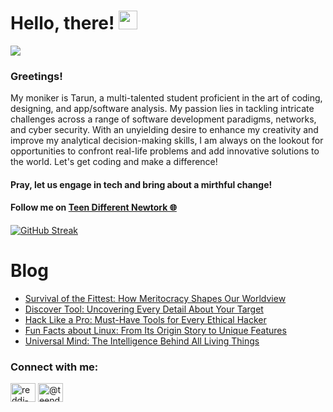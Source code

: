 # Hello, there! <img src="https://raw.githubusercontent.com/MartinHeinz/MartinHeinz/master/wave.gif" width="30px">
![](https://komarev.com/ghpvc/?username=REDDITARUN&color=brightgreen)

### Greetings! 
My moniker is Tarun, a multi-talented student proficient in the art of coding, designing, and app/software analysis. My passion lies in tackling intricate challenges across a range of software development paradigms, networks, and cyber security. With an unyielding desire to enhance my creativity and improve my analytical decision-making skills, I am always on the lookout for opportunities to confront real-life problems and add innovative solutions to the world. Let's get coding and make a difference!

#### Pray, let us engage in tech and bring about a mirthful change!

#### Follow me on [Teen Different Newtork 🌐](https://linktr.ee/teendifferent7)

[![GitHub Streak](https://streak-stats.demolab.com?user=REDDITARUN&theme=tokyonight&hide_border=true&background=EB545400)](https://git.io/streak-stats)

# Blog

<!-- BLOG-POST-LIST:START -->
- [Survival of the Fittest: How Meritocracy Shapes Our Worldview](https://medium.com/@teendifferent7/survival-of-the-fittest-how-meritocracy-shapes-our-worldview-1602c2b9cf69?source=rss-9ecb664d87c1------2)
- [Discover Tool: Uncovering Every Detail About Your Target](https://medium.com/@teendifferent7/discover-tool-uncovering-every-detail-about-your-target-5ea94046b80d?source=rss-9ecb664d87c1------2)
- [Hack Like a Pro: Must-Have Tools for Every Ethical Hacker](https://medium.com/@teendifferent7/hack-like-a-pro-must-have-tools-for-every-ethical-hacker-287f23594d26?source=rss-9ecb664d87c1------2)
- [Fun Facts about Linux: From Its Origin Story to Unique Features](https://medium.com/@teendifferent7/fun-facts-about-linux-from-its-origin-story-to-unique-features-9cab290f8c9?source=rss-9ecb664d87c1------2)
- [Universal Mind: The Intelligence Behind All Living Things](https://medium.com/@teendifferent7/universal-mind-the-intelligence-behind-all-living-things-762a453cee75?source=rss-9ecb664d87c1------2)
<!-- BLOG-POST-LIST:END -->


<h3 align="left">Connect with me:</h3>
<p align="left">
<a href="https://linkedin.com/in/reddi-tarun-466470190" target="blank"><img align="center" src="https://raw.githubusercontent.com/rahuldkjain/github-profile-readme-generator/master/src/images/icons/Social/linked-in-alt.svg" alt="reddi-tarun-466470190" height="30" width="40" /></a>
<a href="https://medium.com/@teendifferent7" target="blank"><img align="center" src="https://raw.githubusercontent.com/rahuldkjain/github-profile-readme-generator/master/src/images/icons/Social/medium.svg" alt="@teendifferent7" height="30" width="40" /></a>
</p>

<!--
**REDDITARUN/REDDITARUN** is a ✨ _special_ ✨ repository because its `README.md` (this file) appears on your GitHub profile.

Here are some ideas to get you started:

- 🔭 I’m currently working on ...
- 🌱 I’m currently learning ...
- 👯 I’m looking to collaborate on ...
- 🤔 I’m looking for help with ...
- 💬 Ask me about ...
- 📫 How to reach me: ...
- 😄 Pronouns: ...
- ⚡ Fun fact: ...
-->
